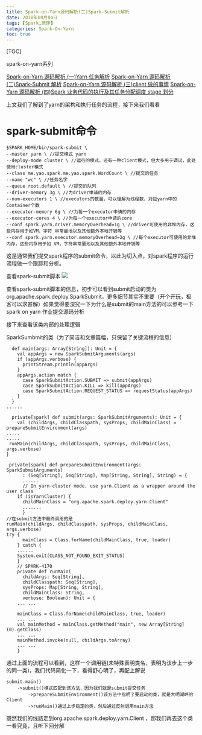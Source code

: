 ```yaml
---
title: Spark-on-Yarn源码解析(二)Spark-Submit解析
date: 2018年09月04日
tags: [Spark,原理]
categories: Spark-On-Yarn
toc: true
---
```


[TOC]

spark-on-yarn系列

[Spark-on-Yarn 源码解析 (一)Yarn 任务解析](http://www.gangtieguo.cn/2018/09/04/Spark-on-Yarn源码解析(一)Yarn任务解析/)
[Spark-on-Yarn 源码解析 (二)Spark-Submit 解析](http://www.gangtieguo.cn/2018/09/04/Spark-on-Yarn源码解析(二)Spark-Submit解析/)
[Spark-on-Yarn 源码解析 (三)client 做的事情](http://www.gangtieguo.cn/2018/09/04/Spark-on-Yarn源码解析(三)client做的事情/)
[Spark-on-Yarn 源码解析 (四)Spark 业务代码的执行及其任务分配调度 stage 划分](http://www.gangtieguo.cn/2018/09/04/Spark-on-Yarn源码解析(四)Spark业务代码的执行及其任务分配调度stage划分/)








上文我们了解到了yarn的架构和执行任务的流程，接下来我们看看

# spark-submit命令

    $SPARK_HOME/bin/spark-submit \
    --master yarn \ //提交模式 yarn
    --deploy-mode cluster \ //运行的模式，还有一种client模式，但大多用于调试，此处使用cluster模式
    --class me.yao.spark.me.yao.spark.WordCount \ //提交的任务
    --name "wc" \ //任务名字
    --queue root.default \ //提交的队列
    --driver-memory 3g \ //为driver申请的内存
    --num-executors 1 \ //executors的数量，可以理解为线程数，对应yarn中的Container个数
    --executor-memory 6g \ //为每一个executor申请的内存
    --executor-cores 4 \ //为每一个executor申请的core
    --conf spark.yarn.driver.memoryOverhead=1g \ //driver可使用的非堆内存，这些内存用于如VM，字符 串常量池以及其他额外本地开销等
    --conf spark.yarn.executor.memoryOverhead=2g \ //每个executor可使用的非堆内存，这些内存用于如 VM，字符串常量池以及其他额外本地开销等

这是通常我们提交spark程序的submit命令，以此为切入点，对spark程序的运行流程做一个跟踪和分析。
<!--more-->
查看spark-submit脚本
![](http://pebgsxjpj.bkt.clouddn.com/15359432887877.jpg)

查看spark-submit脚本的信息，初步可以看到submit启动的类为org.apache.spark.deploy.SparkSubmit，更多细节其实不重要（开个开玩，极客可以求甚解）如果觉得要深究一下为什么是submit的main方法的可以参考一下spark on yarn 作业提交源码分析



接下来查看该类内部的处理逻辑

SparkSumbmit的类（为了简洁和文章篇幅，只保留了关键流程的信息）

      def main(args: Array[String]): Unit = {
        val appArgs = new SparkSubmitArguments(args)
        if (appArgs.verbose) {
          printStream.println(appArgs)
        }
        appArgs.action match {
          case SparkSubmitAction.SUBMIT => submit(appArgs)
          case SparkSubmitAction.KILL => kill(appArgs)
          case SparkSubmitAction.REQUEST_STATUS => requestStatus(appArgs)
        }
      }
    ......
    
      private[spark] def submit(args: SparkSubmitArguments): Unit = {
        val (childArgs, childClasspath, sysProps, childMainClass) = 
    prepareSubmitEnvironment(args)
    .....
    .....
     runMain(childArgs, childClasspath, sysProps, childMainClass, args.verbose)
    }
    
     private[spark] def prepareSubmitEnvironment(args: SparkSubmitArguments)
          : (Seq[String], Seq[String], Map[String, String], String) = {
          ......
          // In yarn-cluster mode, use yarn.Client as a wrapper around the user class
        if (isYarnCluster) {
          childMainClass = "org.apache.spark.deploy.yarn.Client"
          .......
          }
    //在submit方法中最终调用的是
    runMain(childArgs, childClasspath, sysProps, childMainClass, args.verbose)
    try {
          mainClass = Class.forName(childMainClass, true, loader)
        } catch {
        ......
        System.exit(CLASS_NOT_FOUND_EXIT_STATUS)
        }
        // SPARK-4170
        private def runMain(
          childArgs: Seq[String],
          childClasspath: Seq[String],
          sysProps: Map[String, String],
          childMainClass: String,
          verbose: Boolean): Unit = {
        ... ...
        
        mainClass = Class.forName(childMainClass, true, loader)
        ... ...
        val mainMethod = mainClass.getMethod("main", new Array[String](0).getClass)
        ... ...
        mainMethod.invoke(null, childArgs.toArray)
        ... ...
        }

通过上面的流程可以看到，这样一个调用链(未特殊表明类名，表明为该步上一步的同一类)，我们代码简化一下，看得舒心明了，再配上解说

    submit.main()
        ->submit()模式匹配到该方法，因为我们就是submit提交任务
            ->prepareSubmitEnvironment()该方法中指明了要启动的类，就是大明湖畔的Client
            ->runMain()通过上步指定的类，然后通过反射调用main方法

既然我们的线路走到org.apache.spark.deploy.yarn.Client        ，那我们再去这个类一看究竟，且听下回分解

